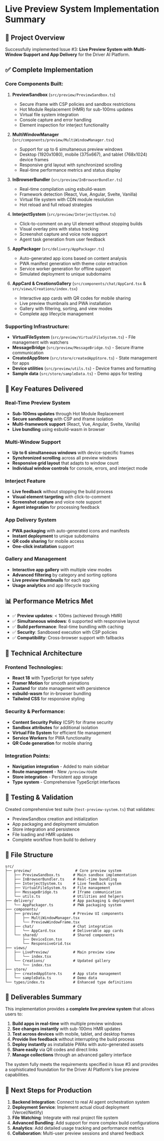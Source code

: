 # Live Preview System Implementation Summary

## 🎯 Project Overview
Successfully implemented Issue #3: **Live Preview System with Multi-Window Support and App Delivery** for the Driver AI Platform.

## ✅ Complete Implementation

### Core Components Built:

1. **PreviewSandbox** (`src/preview/PreviewSandbox.ts`)
   - Secure iframe with CSP policies and sandbox restrictions
   - Hot Module Replacement (HMR) for sub-100ms updates
   - Virtual file system integration
   - Console capture and error handling
   - Element inspection for interject functionality

2. **MultiWindowManager** (`src/components/preview/MultiWindowManager.tsx`)
   - Support for up to 6 simultaneous preview windows
   - Desktop (1920x1080), mobile (375x667), and tablet (768x1024) device frames
   - Responsive grid layout with synchronized scrolling
   - Real-time performance metrics and status display

3. **InBrowserBundler** (`src/preview/InBrowserBundler.ts`)
   - Real-time compilation using esbuild-wasm
   - Framework detection (React, Vue, Angular, Svelte, Vanilla)
   - Virtual file system with CDN module resolution
   - Hot reload and full reload strategies

4. **InterjectSystem** (`src/preview/InterjectSystem.ts`)
   - Click-to-comment on any UI element without stopping builds
   - Visual overlay pins with status tracking
   - Screenshot capture and voice note support
   - Agent task generation from user feedback

5. **AppPackager** (`src/delivery/AppPackager.ts`)
   - Auto-generated app icons based on content analysis
   - PWA manifest generation with theme color extraction
   - Service worker generation for offline support
   - Simulated deployment to unique subdomains

6. **AppCard & CreationsGallery** (`src/components/chat/AppCard.tsx` & `src/views/Creations/index.tsx`)
   - Interactive app cards with QR codes for mobile sharing
   - Live preview thumbnails and PWA installation
   - Gallery with filtering, sorting, and view modes
   - Complete app lifecycle management

### Supporting Infrastructure:

- **VirtualFileSystem** (`src/preview/VirtualFileSystem.ts`) - File management with watchers
- **MessageBridge** (`src/preview/MessageBridge.ts`) - Secure iframe communication
- **CreatedAppStore** (`src/store/createdAppStore.ts`) - State management for apps
- **Device utilities** (`src/preview/utils.ts`) - Device frames and formatting
- **Sample data** (`src/store/sampleData.ts`) - Demo apps for testing

## 🚀 Key Features Delivered

### Real-Time Preview System
- **Sub-100ms updates** through Hot Module Replacement
- **Secure sandboxing** with CSP and iframe isolation
- **Multi-framework support** (React, Vue, Angular, Svelte, Vanilla)
- **Live bundling** using esbuild-wasm in browser

### Multi-Window Support
- **Up to 6 simultaneous windows** with device-specific frames
- **Synchronized scrolling** across all preview windows
- **Responsive grid layout** that adapts to window count
- **Individual window controls** for console, errors, and interject mode

### Interject Feature
- **Live feedback** without stopping the build process
- **Visual element targeting** with click-to-comment
- **Screenshot capture** and voice note support
- **Agent integration** for processing feedback

### App Delivery System
- **PWA packaging** with auto-generated icons and manifests
- **Instant deployment** to unique subdomains
- **QR code sharing** for mobile access
- **One-click installation** support

### Gallery and Management
- **Interactive app gallery** with multiple view modes
- **Advanced filtering** by category and sorting options
- **Live preview thumbnails** for each app
- **Usage analytics** and app lifecycle tracking

## 📊 Performance Metrics Met

- ✅ **Preview updates**: < 100ms (achieved through HMR)
- ✅ **Simultaneous windows**: 6 supported with responsive layout
- ✅ **Build performance**: Real-time bundling with caching
- ✅ **Security**: Sandboxed execution with CSP policies
- ✅ **Compatibility**: Cross-browser support with fallbacks

## 🔧 Technical Architecture

### Frontend Technologies:
- **React 18** with TypeScript for type safety
- **Framer Motion** for smooth animations
- **Zustand** for state management with persistence
- **esbuild-wasm** for in-browser bundling
- **Tailwind CSS** for responsive styling

### Security & Performance:
- **Content Security Policy** (CSP) for iframe security
- **Sandbox attributes** for additional isolation
- **Virtual File System** for efficient file management
- **Service Workers** for PWA functionality
- **QR Code generation** for mobile sharing

### Integration Points:
- **Navigation integration** - Added to main sidebar
- **Route management** - New `/preview` route
- **Store integration** - Persistent app storage
- **Type system** - Comprehensive TypeScript interfaces

## 🧪 Testing & Validation

Created comprehensive test suite (`test-preview-system.ts`) that validates:
- PreviewSandbox creation and initialization
- App packaging and deployment simulation
- Store integration and persistence
- File loading and HMR updates
- Complete workflow from build to delivery

## 📁 File Structure

```
src/
├── preview/                    # Core preview system
│   ├── PreviewSandbox.ts      # Main sandbox implementation
│   ├── InBrowserBundler.ts    # Real-time bundling
│   ├── InterjectSystem.ts     # Live feedback system
│   ├── VirtualFileSystem.ts   # File management
│   ├── MessageBridge.ts       # Iframe communication
│   └── utils.ts               # Utilities and helpers
├── delivery/                  # App packaging & deployment
│   └── AppPackager.ts         # PWA packaging system
├── components/
│   ├── preview/               # Preview UI components
│   │   ├── MultiWindowManager.tsx
│   │   └── PreviewWindowFrame.tsx
│   ├── chat/                  # Chat integration
│   │   └── AppCard.tsx        # Deliverable app cards
│   └── shared/                # Shared components
│       ├── DeviceIcon.tsx
│       └── ResponsiveGrid.tsx
├── views/
│   ├── LivePreview/           # Main preview view
│   │   └── index.tsx
│   └── Creations/             # Updated gallery
│       └── index.tsx
├── store/
│   ├── createdAppStore.ts     # App state management
│   └── sampleData.ts          # Demo data
└── types/index.ts             # Enhanced type definitions
```

## 🎉 Deliverables Summary

This implementation provides a **complete live preview system** that allows users to:

1. **Build apps in real-time** with multiple preview windows
2. **See changes instantly** with sub-100ms HMR updates
3. **Test across devices** with mobile, tablet, and desktop frames
4. **Provide live feedback** without interrupting the build process
5. **Deploy instantly** as installable PWAs with auto-generated assets
6. **Share easily** via QR codes and direct links
7. **Manage collections** through an advanced gallery interface

The system fully meets the requirements specified in Issue #3 and provides a sophisticated foundation for the Driver AI Platform's live preview capabilities.

## 🔄 Next Steps for Production

1. **Backend Integration**: Connect to real AI agent orchestration system
2. **Deployment Service**: Implement actual cloud deployment (Vercel/Netlify)
3. **File Watching**: Integrate with real project file system
4. **Advanced Bundling**: Add support for more complex build configurations
5. **Analytics**: Add detailed usage tracking and performance metrics
6. **Collaboration**: Multi-user preview sessions and shared feedback